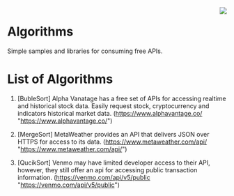 <img src="http://www.dvlpr-life.com/images/IMG_3654.png" align="right">

# Algorithms

Simple samples and libraries for consuming free APIs.

List of Algorithms
=================
1. [BubleSort]
Alpha Vanatage has a free set of APIs for accessing realtime and historical stock data.
Easily request stock, cryptocurrency and indicators historical market data.
(https://www.alphavantage.co/ "https://www.alphavantage.co/")

2. [MergeSort]
   MetaWeather provides an API that delivers JSON over HTTPS for access to its data.
   (https://www.metaweather.com/api/ "https://www.metaweather.com/api/")

3. [QucikSort]
    Venmo may have limited developer access to their API, however, they still offer an api for accessing public transaction information.
    (https://venmo.com/api/v5/public "https://venmo.com/api/v5/public")

